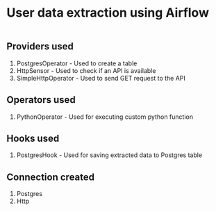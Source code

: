 # User data extraction using Airflow

<img href='./assets/users_dag.png'/>

## Providers used
1. PostgresOperator - Used to create a table
2. HttpSensor - Used to check if an API is available
3. SimpleHttpOperator - Used to send GET request to the API

## Operators used
1. PythonOperator - Used for executing custom python function

## Hooks used
1. PostgresHook - Used for saving extracted data to Postgres table

## Connection created
1. Postgres
2. Http
